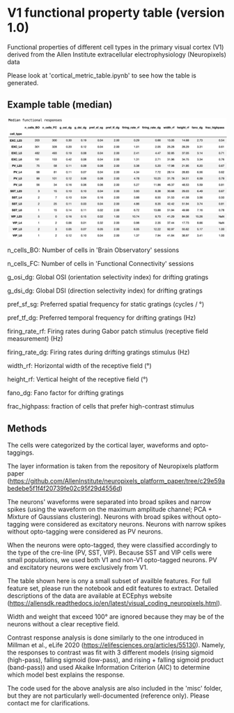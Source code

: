 # V1 functional property table (version 1.0)
Functional properties of different cell types in the primary visual cortex (V1) derived from the Allen Institute extracellular electrophysiology (Neuropixels) data

Please look at 'cortical_metric_table.ipynb' to see how the table is generated.

## Example table (median)
![median_table](median_table.png)

n_cells_BO: Number of cells in 'Brain Observatory' sessions

n_cells_FC: Number of cells in 'Functional Connectivity' sessions

g_osi_dg: Global OSI (orientation selectivity index) for drifting gratings

g_dsi_dg: Global DSI (direction selectivity index) for drifting gratings

pref_sf_sg: Preferred spatial frequency for static gratings (cycles / °)

pref_tf_dg: Preferred temporal frequency for drifting gratings (Hz)

firing_rate_rf: Firing rates during Gabor patch stimulus (receptive field measurement) (Hz)

firing_rate_dg: Firing rates during drifting gratings stimulus (Hz)

width_rf: Horizontal width of the receptive field (°)

height_rf: Vertical height of the receptive field (°)

fano_dg: Fano factor for drifting gratings

frac_highpass: fraction of cells that prefer high-contrast stimulus

## Methods

The cells were categorized by the cortical layer, waveforms and opto-taggings.

The layer information is taken from the repository of Neuropixels platform paper
(https://github.com/AllenInstitute/neuropixels_platform_paper/tree/c29e59abedebe5f1f4f20739fe02c95f29d4556d)

The neurons' waveforms were separated into broad spikes and narrow spikes (using
the waveform on the maximum amplitude channel; PCA + Mixture of Gaussians clustering).
Neurons with broad spikes without opto-tagging were considered as excitatory neurons.
Neurons with narrow spikes without opto-tagging were considered as PV neurons.

When the neurons were opto-tagged, they were classified accordingly to the type of
the cre-line (PV, SST, VIP).
Because SST and VIP cells were small populations, we used both V1 and non-V1 opto-tagged
neurons. PV and excitatory neurons were exclusively from V1.

The table shown here is ony a small subset of availble features. For full feature set,
please run the notebook and edit features to extract. Detailed descriptions of the data
are available at ECEphys website (https://allensdk.readthedocs.io/en/latest/visual_coding_neuropixels.html).

Width and weight that exceed 100° are ignored because they may be of the neurons
without a clear receptive field.

Contrast response analysis is done similarly to the one introduced in
Millman et al., eLife 2020 (https://elifesciences.org/articles/55130). Namely, the
responses to contrast was fit with 3 different models (rising sigmoid (high-pass), falling sigmoid (low-pass), and rising + falling sigmoid product (band-pass)) and used
Akaike Information Criterion (AIC) to determine which model best explains the response.

The code used for the above analysis are also included in the 'misc' folder, but they are
not particularly well-documented (reference only). Please contact me for clarifications.
